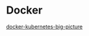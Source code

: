 # Docker

[docker-kubernetes-big-picture](https://app.pluralsight.com/library/courses/docker-kubernetes-big-picture)

